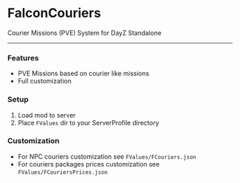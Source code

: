 # FalconCouriers
Courier Missions (PVE) System for DayZ Standalone

---

### Features
- PVE Missions based on courier like missions
- Full customization

### Setup
1. Load mod to server
2. Place `FValues` dir to your ServerProfile directory

### Customization
- For NPC couriers customization see `FValues/FCouriers.json`
- For couriers packages prices customization see `FValues/FCouriersPrices.json`
